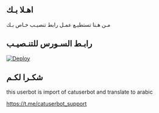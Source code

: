 ## اهـلا بـك
مـن هـنا تستطيـع عمـل رابط تنصيـب خـاص بـك

## رابـط السـورس للتنـصيـب

[![Deploy](https://www.herokucdn.com/deploy/button.svg)](https://heroku.com/deploy?template=https://github.com/Non2003/jmthon)

## شكـرا لكـم 


this userbot is import of catuserbot and translate to arabic

https://t.me/catuserbot_support
